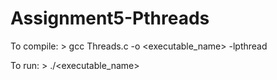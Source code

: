 # Assignment5-Pthreads

To compile: > gcc Threads.c -o <executable_name> -lpthread

To run: > ./<executable_name>
